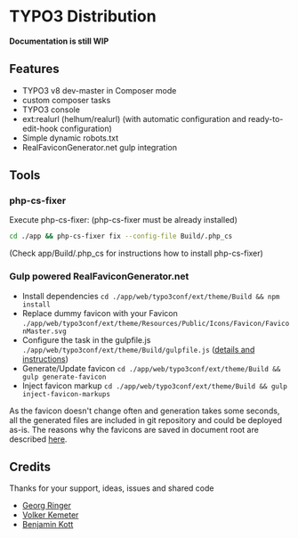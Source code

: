 # TYPO3 Distribution

**Documentation is still WIP**

## Features

* TYPO3 v8 dev-master in Composer mode
* custom composer tasks
* TYPO3 console
* ext:realurl (helhum/realurl) (with automatic configuration and ready-to-edit-hook configuration)
* Simple dynamic robots.txt
* RealFaviconGenerator.net gulp integration


## Tools

### php-cs-fixer

Execute php-cs-fixer: (php-cs-fixer must be already installed)
```bash
cd ./app && php-cs-fixer fix --config-file Build/.php_cs
```
(Check app/Build/.php_cs for instructions how to install php-cs-fixer)

### Gulp powered RealFaviconGenerator.net

* Install dependencies `cd ./app/web/typo3conf/ext/theme/Build && npm install`
* Replace dummy favicon with your Favicon `./app/web/typo3conf/ext/theme/Resources/Public/Icons/Favicon/FaviconMaster.svg`
* Configure the task in the gulpfile.js `./app/web/typo3conf/ext/theme/Build/gulpfile.js` ([details and instructions](https://realfavicongenerator.net/favicon/gulp))
* Generate/Update favicon `cd ./app/web/typo3conf/ext/theme/Build && gulp generate-favicon`
* Inject favicon markup `cd ./app/web/typo3conf/ext/theme/Build && gulp inject-favicon-markups`

As the favicon doesn't change often and generation takes some seconds, all the generated files are included in git
repository and could be deployed as-is. The reasons why the favicons are saved in document root are described
[here](https://realfavicongenerator.net/faq). 

## Credits

Thanks for your support, ideas, issues and shared code

* [Georg Ringer](https://twitter.com/georg_ringer)
* [Volker Kemeter](https://twitter.com/volkizzl)
* [Benjamin Kott](https://twitter.com/benjaminkott)
